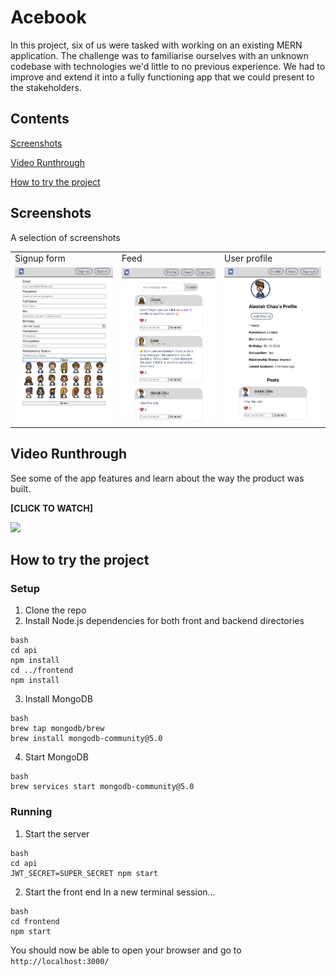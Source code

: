 # Acebook

In this project, six of us were tasked with working on an existing MERN application. The challenge was to familiarise ourselves with an unknown codebase with technologies we'd little to no previous experience. We had to improve and extend it into a fully functioning app that we could present to the stakeholders.

## Contents

[Screenshots](#screenshots)

[Video Runthrough](#video-runthrough)

[How to try the project](#how-to-try-the-project)

## Screenshots

A selection of screenshots

<table>
  <tr>
    <td>Signup form</td>
     <td>Feed</td>
     <td>User profile</td>
  </tr>
  <tr>
    <td><img src="screenshots/screenshot_1.png" width=270></td>
    <td><img src="screenshots/screenshot_2.png" width=270></td>
    <td><img src="screenshots/screenshot_3.png" width=270></td>
  </tr>
 </table>

## Video Runthrough

See some of the app features and learn about the way the product was built.

**[CLICK TO WATCH]**

[<img src="https://i3.ytimg.com/vi/aNMJOOEB6TA/maxresdefault.jpg" width="80%">](https://youtu.be/aNMJOOEB6TA 'Acebook: Team Project in MERN')

## How to try the project

### Setup

1. Clone the repo
2. Install Node.js dependencies for both front and backend directories

```
bash
cd api
npm install
cd ../frontend
npm install
```

3. Install MongoDB

```
bash
brew tap mongodb/brew
brew install mongodb-community@5.0
```

4. Start MongoDB

```
bash
brew services start mongodb-community@5.0
```

### Running

1.  Start the server

```
bash
cd api
JWT_SECRET=SUPER_SECRET npm start
```

2.  Start the front end
    In a new terminal session...

```
bash
cd frontend
npm start
```

You should now be able to open your browser and go to `http://localhost:3000/`
